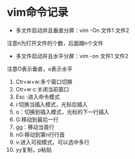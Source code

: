 # vim命令记录
- 多文件启动并且垂直分屏：vim -On 文件1 文件2
>
注意n为打开文件的个数，后面跟n个文件
>
- 多文件启动并且水平分屏：vim -on 文件1 文件2
>
注意O表示垂直，o表示水平
>
1. Ctr+w+w:多个窗口切换
2. Ctr+w c:关闭当前窗口
3. Esc :进入命令模式
4. i:切换当插入模式，光标后插入
5. o：切换到插入模式，光标的下一行插入
6. G:移动到最后一行
7. gg：移动当首行
8. nG:移动到第n行行首
9. v:进入可视模式，可以选中多行
10. yy复制，p粘贴

